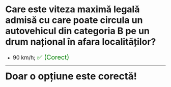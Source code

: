# Care este viteza maximă legală admisă cu care poate circula un autovehicul din categoria B pe un drum național în afara localităților?

- <span style="font-size: larger;">90 km/h; <span style="color: green; font-size: larger;">✅ (Corect)</span></span>

---

<span style="font-size: 30px; font-weight: bold;">**Doar o opțiune este corectă!**</span>